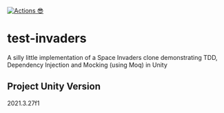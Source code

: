 [![Actions 😎](https://github.com/Talsidor/test-invaders/actions/workflows/main.yml/badge.svg)](https://github.com/Talsidor/test-invaders/actions/workflows/main.yml)
# test-invaders
A silly little implementation of a Space Invaders clone demonstrating TDD, Dependency Injection and Mocking (using Moq) in Unity

## Project Unity Version
2021.3.27f1
